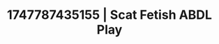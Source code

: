 ---
categories:
- Retro fantasy play
- Whipped cream play
- Self-pleasure
- Body worship
- Hair pulling
image: /assets/images/1747787435155.jpg
layout: post
seo:
  description: Featured content with artistic Scat Fetish, ABDL Play. HD images available.
  keywords: Scat Fetish, ABDL Play
  og_image: /assets/images/1747787435155.jpg
  schema_type: VisualArtwork
tags:
- ABDL Play
- Scat Fetish
- '#1747787435155'
title: 1747787435155 | Scat Fetish ABDL Play
---